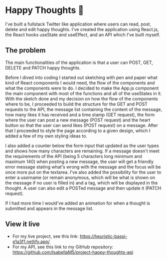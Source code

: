 # Happy Thoughts 💌

I've built a fullstack Twitter like application where users can read, post, delete and edit happy thoughts. I've created the application using React.js, the React hooks useState and useEffect, and an API which I've built myself. 


## The problem

The main functionalities of the application is that a user can POST, GET, DELETE and PATCH happy thoughts. 

Before I dived into coding I started out sketching with pen and paper what kind of React components I would need, the flow of the components and what the components were to do. I decided to make the App.js component the main component with most of the functions and all of the useStates in it. With the sketch done and my decision on how the flow of the components where to be, I proceeded to build the structure for the GET and POST requests to the API, the message list containing the content of the message, how many likes it has received and a time stamp (GET request), the form where the user can post a new message (POST request) and the heart button so that the user can send likes (POST request) on a message. After that I proceeded to style the page according to a given design, which I added a few of my own styling ideas to. 

I also added a counter below the form input that updated as the user types and shows how many characters are remaining. If a message doesn't meet the requirements of the API (being 5 characters long minimum and maximum 140) when posting a new message, the user will get a friendly error message stating what's wrong with the message and the focus will be once more put on the textarea. I've also added the possibility for the user to enter a username (or remain anonymous, which will be what is shown on the message if no user is filled in) and a tag, which will be displayed in the thought. A user can also edit a POSTed message and then update it (PATCH request).

If I had more time I would've added an animation for when a thought is submitted and appears in the message list. 


## View it live

* For my live project, see this link: https://heuristic-bassi-e1a3f1.netlify.app/ 
* For my API, see this link to my GitHub repository: https://github.com/IsabellaM5/project-happy-thoughts-api